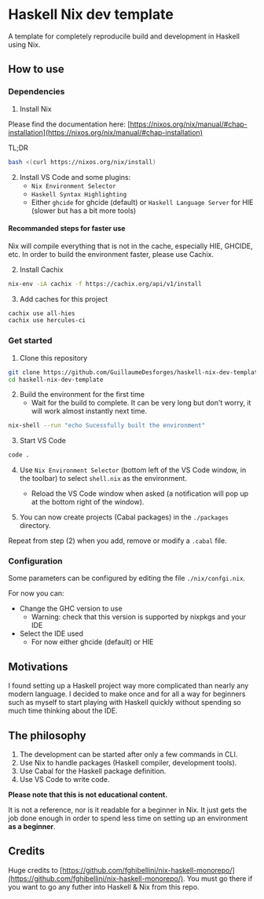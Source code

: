 # Haskell Nix dev template
A template for completely reproducile build and development in Haskell using Nix.

## How to use

### Dependencies

1. Install Nix

Please find the documentation here: [https://nixos.org/nix/manual/#chap-installation](https://nixos.org/nix/manual/#chap-installation)

TL;DR
```bash
bash <(curl https://nixos.org/nix/install)
```

2. Install VS Code and some plugins:
    * `Nix Environment Selector`
    * `Haskell Syntax Highlighting`
    * Either `ghcide` for ghcide (default) or `Haskell Language Server` for HIE (slower but has a bit more tools)

#### Recommanded steps for faster use

Nix will compile everything that is not in the cache, especially HIE, GHCIDE, etc.
In order to build the environment faster, please use Cachix.

2. Install Cachix

```bash
nix-env -iA cachix -f https://cachix.org/api/v1/install
```

3. Add caches for this project

```bash
cachix use all-hies
cachix use hercules-ci
```

### Get started

1. Clone this repository

```bash
git clone https://github.com/GuillaumeDesforges/haskell-nix-dev-template.git
cd haskell-nix-dev-template
```

2. Build the environment for the first time
    * Wait for the build to complete. It can be very long but don't worry, it will work almost instantly next time.

```bash
nix-shell --run "echo Sucessfully built the environment"
```

3. Start VS Code

```bash
code .
```

4. Use `Nix Environment Selector` (bottom left of the VS Code window, in the toolbar) to select `shell.nix` as the environment.
    * Reload the VS Code window when asked (a notification will pop up at the bottom right of the window).

5. You can now create projects (Cabal packages) in the `./packages` directory.

Repeat from step (2) when you add, remove or modify a `.cabal` file.

### Configuration

Some parameters can be configured by editing the file `./nix/confgi.nix`. 

For now you can:
* Change the GHC version to use
    * Warning: check that this version is supported by nixpkgs and your IDE
* Select the IDE used
    * For now either ghcide (default) or HIE

## Motivations

I found setting up a Haskell project way more complicated than nearly any modern language.
I decided to make once and for all a way for beginners such as myself to start playing with Haskell quickly without spending so much time thinking about the IDE.

## The philosophy

1. The development can be started after only a few commands in CLI.
2. Use Nix to handle packages (Haskell compiler, development tools).
3. Use Cabal for the Haskell package definition.
3. Use VS Code to write code.

**Please note that this is not educational content.**

It is not a reference, nor is it readable for a beginner in Nix.
It just gets the job done enough in order to spend less time on setting up an environment **as a beginner**.

## Credits

Huge credits to [https://github.com/fghibellini/nix-haskell-monorepo/](https://github.com/fghibellini/nix-haskell-monorepo/).
You must go there if you want to go any futher into Haskell & Nix from this repo.

